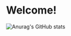 # Welcome!

![Anurag's GitHub stats](https://github-readme-stats.vercel.app/api?username=anuraghazra&show_icons=true&theme=radical)
